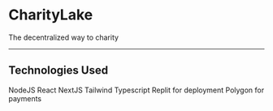 # CharityLake

The decentralized way to charity

---

## Technologies Used

NodeJS
React
NextJS
Tailwind
Typescript
Replit for deployment
Polygon for payments
